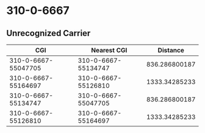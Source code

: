 # 310-0-6667
## Unrecognized Carrier


| CGI | Nearest CGI | Distance |
|-----|-------------|----------|
| 310-0-6667-55047705 | 310-0-6667-55134747 | 836.286800187 |
| 310-0-6667-55164697 | 310-0-6667-55126810 | 1333.34285233 |
| 310-0-6667-55134747 | 310-0-6667-55047705 | 836.286800187 |
| 310-0-6667-55126810 | 310-0-6667-55164697 | 1333.34285233 |
